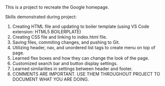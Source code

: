 This is a project to recreate the Google homepage.

Skills demonstrated during project:
1. Creating HTML file and updating to boiler template (using VS Code extension: HTML5 BOILERPLATE)
2. Creating CSS file and linking to index.html file.
3. Saving files, commiting changes, and pushing to Git.
4. Utilizing header, nav, and unordered list tags to create menu on top of page.
5. Learned flex boxes and how they can change the look of the page.
6. Customized search bar and button display settings.
7. Learned similarities in settings between header and footer.
8. COMMENTS ARE IMPORTANT. USE THEM THROUGHOUT PROJECT TO DOCUMENT WHAT YOU ARE DOING.